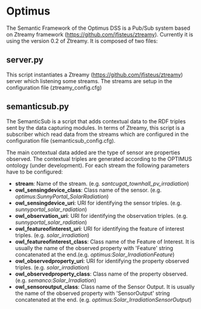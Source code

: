 Optimus
=======

The Semantic Framework of the Optimus DSS is a Pub/Sub system based on Ztreamy framework (https://github.com/jfisteus/ztreamy). Currently it is using the version 0.2 of Ztreamy. It is composed of two files:

## server.py

This script instantiates a Ztreamy (https://github.com/jfisteus/ztreamy) server which listening some streams. The streams are setup in the configuration file (ztreamy_config.cfg)

## semanticsub.py

The SemanticSub is a script that adds contextual data to the RDF triples sent by the data capturing modules. In terms of Ztreamy, this script is a subscriber which read data from the streams which are configured in the configuration file (semanticsub_config.cfg).

The main contextual data added are the type of sensor are properties observed. The contextual triples are generated according to the OPTIMUS ontology (under development). For each stream the following parameters have to be configured:

 - **stream**: Name of the stream. (e.g. *santcugat_townhall_pv_irradiation*)
 - **owl_sensingdevice_class**: Class name of the sensor. (e.g. *optimus:SunnyPortal_SolarRadiation*)
 - **owl_sensingdevice_uri**: URI for identifying the sensor triples. (e.g. *sunnyportal_solar_radiation*)
 - **owl_observation_uri**: URI for identifying the observation triples. (e.g. *sunnyportal_solar_radiation*)
 - **owl_featureofinterest_uri**: URI for identifying the feature of interest triples. (e.g. *solar_irradiation*)
 - **owl_featureofinterest_class**: Class name of the Feature of Interest. It is usually the name of the observed property with 'Feature' string concatenated at the end.(e.g. *optimus:Solar_IrradiationFeature*)
 - **owl_observedproperty_uri**: URI for identifying the property observed triples. (e.g. *solar_irradiation*)
 - **owl_observedproperty_class**: Class name of the property observed. (e.g. *semanco:Solar_Irradiation*)
 - **owl_sensoroutput_class**: Class name of the Sensor Output. It is usually the name of the observed property with 'SensorOutput' string concatenated at the end. (e.g. *optimus:Solar_IrradiationSensorOutput*)

